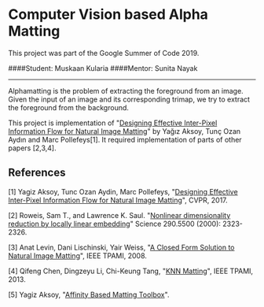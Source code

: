 # Computer Vision based Alpha Matting

This project was part of the Google Summer of Code 2019.

####Student: Muskaan Kularia
####Mentor: Sunita Nayak
***
Alphamatting is the problem of extracting the foreground from an image. Given the input of an image and its corresponding trimap, we try to extract the foreground from the background.

This project is implementation of "[Designing Effective Inter-Pixel Information Flow for Natural Image Matting](https://www.researchgate.net/publication/318489370_Designing_Effective_Inter-Pixel_Information_Flow_for_Natural_Image_Matting)" by Yağız Aksoy, Tunç Ozan Aydın and Marc Pollefeys[1]. It required implementation of parts of other papers [2,3,4].


## References

[1] Yagiz Aksoy, Tunc Ozan Aydin, Marc Pollefeys, "[Designing Effective Inter-Pixel Information Flow for Natural Image Matting](https://www.researchgate.net/publication/318489370_Designing_Effective_Inter-Pixel_Information_Flow_for_Natural_Image_Matting)", CVPR, 2017.

[2] Roweis, Sam T., and Lawrence K. Saul. "[Nonlinear dimensionality reduction by locally linear embedding](https://science.sciencemag.org/content/290/5500/2323)" Science 290.5500 (2000): 2323-2326.

[3] Anat Levin, Dani Lischinski, Yair Weiss, "[A Closed Form Solution to Natural Image Matting](https://www.researchgate.net/publication/5764820_A_Closed-Form_Solution_to_Natural_Image_Matting)", IEEE TPAMI, 2008.

[4] Qifeng Chen, Dingzeyu Li, Chi-Keung Tang, "[KNN Matting](http://dingzeyu.li/files/knn-matting-tpami.pdf)", IEEE TPAMI, 2013.

[5] Yagiz Aksoy, "[Affinity Based Matting Toolbox](https://github.com/yaksoy/AffinityBasedMattingToolbox)".
